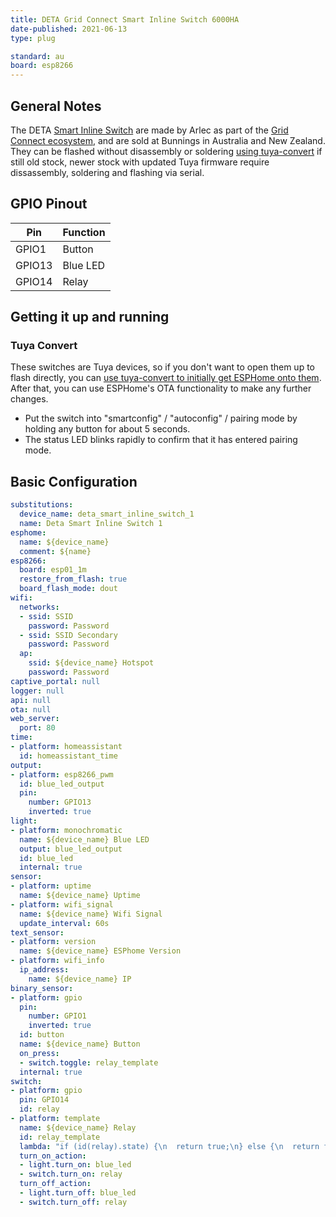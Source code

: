 ```yaml
---
title: DETA Grid Connect Smart Inline Switch 6000HA
date-published: 2021-06-13
type: plug

standard: au
board: esp8266
---
```


## General Notes

The DETA [Smart Inline Switch](https://www.bunnings.com.au/deta-grid-connect-smart-inline-switch_p0098816) are made by Arlec as part of the [Grid Connect ecosystem](https://grid-connect.com.au/), and are sold at Bunnings in Australia and New Zealand. They can be flashed without disassembly or soldering [using tuya-convert](#tuya-convert) if still old stock, newer stock with updated Tuya firmware require dissassembly, soldering and flashing via serial.

## GPIO Pinout

| Pin    | Function |
| ------ | -------- |
| GPIO1  | Button   |
| GPIO13 | Blue LED |
| GPIO14 | Relay    |

## Getting it up and running

### Tuya Convert

These switches are Tuya devices, so if you don't want to open them up to flash directly, you can [use tuya-convert to initially get ESPHome onto them](/guides/tuya-convert/). After that, you can use ESPHome's OTA functionality to make any further changes.

- Put the switch into "smartconfig" / "autoconfig" / pairing mode by holding any button for about 5 seconds.
- The status LED blinks rapidly to confirm that it has entered pairing mode.

## Basic Configuration

```yaml
substitutions:
  device_name: deta_smart_inline_switch_1
  name: Deta Smart Inline Switch 1
esphome:
  name: ${device_name}
  comment: ${name}
esp8266:
  board: esp01_1m
  restore_from_flash: true
  board_flash_mode: dout
wifi:
  networks:
  - ssid: SSID
    password: Password
  - ssid: SSID Secondary
    password: Password
  ap:
    ssid: ${device_name} Hotspot
    password: Password
captive_portal: null
logger: null
api: null
ota: null
web_server:
  port: 80
time:
- platform: homeassistant
  id: homeassistant_time
output:
- platform: esp8266_pwm
  id: blue_led_output
  pin:
    number: GPIO13
    inverted: true
light:
- platform: monochromatic
  name: ${device_name} Blue LED
  output: blue_led_output
  id: blue_led
  internal: true
sensor:
- platform: uptime
  name: ${device_name} Uptime
- platform: wifi_signal
  name: ${device_name} Wifi Signal
  update_interval: 60s
text_sensor:
- platform: version
  name: ${device_name} ESPhome Version
- platform: wifi_info
  ip_address:
    name: ${device_name} IP
binary_sensor:
- platform: gpio
  pin:
    number: GPIO1
    inverted: true
  id: button
  name: ${device_name} Button
  on_press:
  - switch.toggle: relay_template
  internal: true
switch:
- platform: gpio
  pin: GPIO14
  id: relay
- platform: template
  name: ${device_name} Relay
  id: relay_template
  lambda: "if (id(relay).state) {\n  return true;\n} else {\n  return false;\n}"
  turn_on_action:
  - light.turn_on: blue_led
  - switch.turn_on: relay
  turn_off_action:
  - light.turn_off: blue_led
  - switch.turn_off: relay
```

